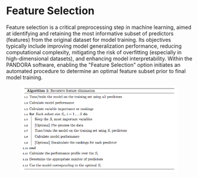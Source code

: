 # Feature Selection

Feature selection is a critical preprocessing step in machine learning, aimed at identifying and retaining the most informative subset of predictors (features) from the original dataset for model training. Its objectives typically include improving model generalization performance, reducing computational complexity, mitigating the risk of overfitting (especially in high-dimensional datasets), and enhancing model interpretability. Within the PANDORA software, enabling the "Feature Selection" option initiates an automated procedure to determine an optimal feature subset prior to final model training.

<figure><img src="../../../.gitbook/assets/Algo1.png" alt=""><figcaption></figcaption></figure>
